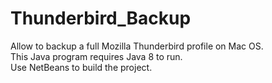 # Thunderbird_Backup
Allow to backup a full Mozilla Thunderbird profile on Mac OS.  
This Java program requires Java 8 to run.  
Use NetBeans to build the project.
